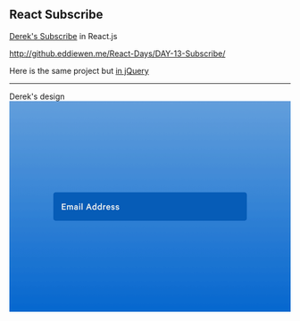## React Subscribe



[Derek's Subscribe](https://dribbble.com/shots/2359423-Daily-UI-026-Subscribe) in React.js

<http://github.eddiewen.me/React-Days/DAY-13-Subscribe/>

Here is the same project but [in jQuery](https://github.com/EddieWen-Taiwan/Implementation/tree/gh-pages/Buttons/Derek)

----

Derek's design
![subscribe](subscribe.gif)